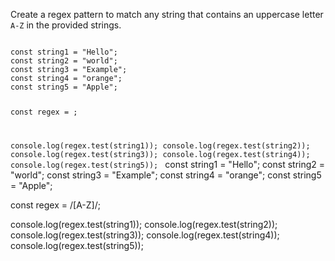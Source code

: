 Create a regex pattern to match
any string that contains an uppercase
letter `A-Z` in the provided strings.

<codeblock language="javascript" type="exercise" testMode="fixedInput">
<code>
const string1 = "Hello";
const string2 = "world";
const string3 = "Example";
const string4 = "orange";
const string5 = "Apple";

const regex = ;

console.log(regex.test(string1));
console.log(regex.test(string2));
console.log(regex.test(string3));
console.log(regex.test(string4));
console.log(regex.test(string5));
</code>
<solution>
const string1 = "Hello";
const string2 = "world";
const string3 = "Example";
const string4 = "orange";
const string5 = "Apple";

const regex = /[A-Z]/;

console.log(regex.test(string1));
console.log(regex.test(string2));
console.log(regex.test(string3));
console.log(regex.test(string4));
console.log(regex.test(string5));
</solution>
</codeblock>
